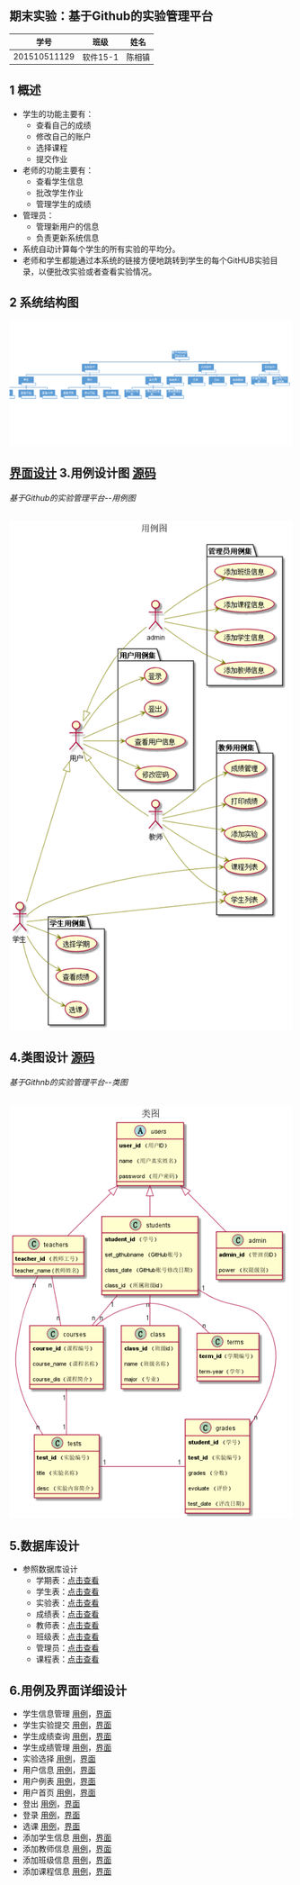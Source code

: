 ## 期末实验：基于Github的实验管理平台

|学号|班级|姓名|
|:---------------:|:------------:|:------------:|
|201510511129|软件15-1|陈相镇|

 1 概述
-----
* 学生的功能主要有：
    * 查看自己的成绩
    * 修改自己的账户
    * 选择课程
    * 提交作业
* 老师的功能主要有：
    * 查看学生信息
    * 批改学生作业
    *  管理学生的成绩
* 管理员：
    * 管理新用户的信息
    * 负责更新系统信息
* 系统自动计算每个学生的所有实验的平均分。
* 老师和学生都能通过本系统的链接方便地跳转到学生的每个GitHUB实验目录，以便批改实验或者查看实验情况。

2 系统结构图
-------
 ![](./系统结构图.png)

 [界面设计](https://chenxiangz.github.io/is_analysis/FinalTest/ui/login_html.html)
3.用例设计图 [源码](./src/用例图.puml)
-----------------------
###### 基于Github的实验管理平台--用例图
![](./用例图.png)

4.类图设计  [源码](./src/类图.puml)
---------------------------
###### 基于Githnb的实验管理平台--类图
![](./类图.png)

5.数据库设计
-------
* 参照数据库设计
    * 学期表：[点击查看](./数据库设计/学期表.md)
    * 学生表：[点击查看](./数据库设计/学生表.md)
    * 实验表：[点击查看](./数据库设计/实验表.md)
    * 成绩表：[点击查看](./数据库设计/成绩表.md)
    * 教师表：[点击查看](./数据库设计/教师表.md)
    * 班级表：[点击查看](./数据库设计/班级表.md)
    * 管理员：[点击查看](./数据库设计/管理员.md)
    * 课程表：[点击查看](./数据库设计/课程表.md)

6.用例及界面详细设计
-----------
*   学生信息管理  [用例](./用例/学生信息管理.md)，[界面](https://chenxiangz.github.io/is_analysis/FinalTest/ui/学生信息管理.html)
*   学生实验提交  [用例](./用例/学生实验提交.md)，[界面](https://chenxiangz.github.io/is_analysis/FinalTest/ui/实验提交.html)
*   学生成绩查询  [用例](./用例/学生成绩查询.md)，[界面](https://chenxiangz.github.io/is_analysis/FinalTest/ui/成绩查询.html)
*   学生成绩管理  [用例](./用例/学生成绩管理.md)，[界面](https://chenxiangz.github.io/is_analysis/FinalTest/ui/成绩管理.html)
*   实验选择    [用例](./用例/实验选择.md)，[界面](https://chenxiangz.github.io/is_analysis/FinalTest/ui/实验选择.html)
*   用户信息    [用例](./用例/用户信息.md)，[界面](https://chenxiangz.github.io/is_analysis/FinalTest/ui/用户信息.html)
*   用户例表    [用例](./用例/用户例表.md)，[界面](https://chenxiangz.github.io/is_analysis/FinalTest/ui/用户列表.html)
*   用户首页    [用例](./用例/用户首页.md)，[界面](https://chenxiangz.github.io/is_analysis/FinalTest/ui/用户首页.html)
*   登出  [用例](./用例/登出用例.md)，[界面](https://chenxiangz.github.io/is_analysis/FinalTest/ui/登出.html)
*   登录  [用例](./用例/登录用例.md)，[界面](https://chenxiangz.github.io/is_analysis/FinalTest/ui/登录.html)
*   选课  [用例](./用例/选课.md)，[界面](https://chenxiangz.github.io/is_analysis/FinalTest/ui/选课.html)
*   添加学生信息  [用例](./用例/添加学生信息.md)，[界面](https://chenxiangz.github.io/is_analysis/FinalTest/ui/添加用户信息.html)
*   添加教师信息  [用例](./用例/添加教师信息.md)，[界面](https://chenxiangz.github.io/is_analysis/FinalTest/ui/添加用户信息.html)
*   添加班级信息  [用例](./用例/添加班级信息.md)，[界面](https://chenxiangz.github.io/is_analysis/FinalTest/ui/添加班级信息.html)
*   添加课程信息  [用例](./用例/添加课程信息.md)，[界面](https://chenxiangz.github.io/is_analysis/FinalTest/ui/添加课程信息.html)